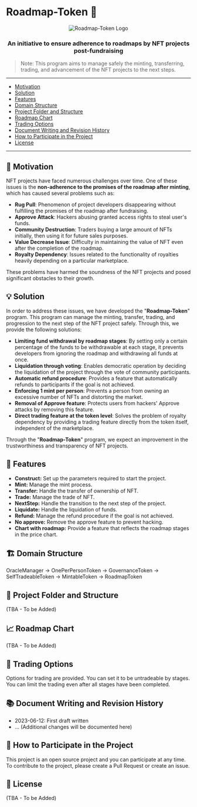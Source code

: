 # Roadmap-Token 🚀
<div align="center">
    <img src="https://example.com/path/to/logo.png" alt="Roadmap-Token Logo">
    <h3>An initiative to ensure adherence to roadmaps by NFT projects post-fundraising</h3>
</div>

> Note: This program aims to manage safely the minting, transferring, trading, and advancement of the NFT projects to the next steps.

---

- [Motivation](#-motivation)
- [Solution](#-solution)
- [Features](#-features)
- [Domain Structure](#-domain-structure)
- [Project Folder and Structure](#-project-folder-and-structure)
- [Roadmap Chart](#-roadmap-chart)
- [Trading Options](#-trading-options)
- [Document Writing and Revision History](#-document-writing-and-revision-history)
- [How to Participate in the Project](#-how-to-participate-in-the-project)
- [License](#-license)

---

## 🎯 Motivation

NFT projects have faced numerous challenges over time. One of these issues is the **non-adherence to the promises of the roadmap after minting**, which has caused several problems such as:

- **Rug Pull**: Phenomenon of project developers disappearing without fulfilling the promises of the roadmap after fundraising.
- **Approve Attack**: Hackers abusing granted access rights to steal user's funds.
- **Community Destruction**: Traders buying a large amount of NFTs initially, then using it for future sales purposes.
- **Value Decrease Issue**: Difficulty in maintaining the value of NFT even after the completion of the roadmap.
- **Royalty Dependency**: Issues related to the functionality of royalties heavily depending on a particular marketplace.

These problems have harmed the soundness of the NFT projects and posed significant obstacles to their growth.

## 💡 Solution

In order to address these issues, we have developed the "**Roadmap-Token**" program. This program can manage the minting, transfer, trading, and progression to the next step of the NFT project safely. Through this, we provide the following solutions:

- **Limiting fund withdrawal by roadmap stages**: By setting only a certain percentage of the funds to be withdrawable at each stage, it prevents developers from ignoring the roadmap and withdrawing all funds at once.
- **Liquidation through voting**: Enables democratic operation by deciding the liquidation of the project through the vote of community participants.
- **Automatic refund procedure**: Provides a feature that automatically refunds to participants if the goal is not achieved.
- **Enforcing 1 mint per person**: Prevents a person from owning an excessive number of NFTs and distorting the market.
- **Removal of Approve feature**: Protects users from hackers' Approve attacks by removing this feature.
- **Direct trading feature at the token level**: Solves the problem of royalty dependency by providing a trading feature directly from the token itself, independent of the marketplace.

Through the "**Roadmap-Token**" program, we expect an improvement in the trustworthiness and transparency of NFT projects.

## 🔧 Features
- **Construct:** Set up the parameters required to start the project.
- **Mint:** Manage the mint process.
- **Transfer:** Handle the transfer of ownership of NFT.
- **Trade:** Manage the trade of NFT.
- **NextStep:** Handle the transition to the next step of the project.
- **Liquidate:** Handle the liquidation of funds.
- **Refund:** Manage the refund procedure if the goal is not achieved.
- **No approve:** Remove the approve feature to prevent hacking.
- **Chart with roadmap:** Provide a feature that reflects the roadmap stages in the price chart.

## 🏗️ Domain Structure
OracleManager -> OnePerPersonToken -> GovernanceToken -> SelfTradeableToken -> MintableToken -> RoadmapToken

## 📂 Project Folder and Structure
(TBA - To be Added)

## 📈 Roadmap Chart
(TBA - To be Added)

## 📝 Trading Options
Options for trading are provided. You can set it to be untradeable by stages. You can limit the trading even after all stages have been completed.

## 📚 Document Writing and Revision History
- 2023-06-12: First draft written
- ... (Additional changes will be documented here)

## 🤝 How to Participate in the Project
This project is an open source project and you can participate at any time. To contribute to the project, please create a Pull Request or create an issue.

## 📄 License
(TBA - To be Added)
